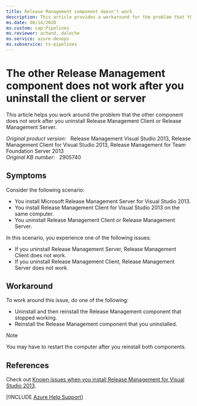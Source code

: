 ```yaml
---
title: Release Management component doesn't work
description: This article provides a workaround for the problem that the other component does not work after you uninstall Release Management Client or Release Management Server.
ms.date: 08/14/2020
ms.custom: sap:Pipelines
ms.reviewer: achand, daleche
ms.service: azure-devops
ms.subservice: ts-pipelines
---
```

# The other Release Management component does not work after you uninstall the client or server

This article helps you work around the problem that the other component does not work after you uninstall Release Management Client or Release Management Server.

_Original product version:_ &nbsp; Release Management Visual Studio 2013, Release Management Client for Visual Studio 2013, Release Management for Team Foundation Server 2013  
_Original KB number:_ &nbsp; 2905740

## Symptoms

Consider the following scenario:

- You install Microsoft Release Management Server for Visual Studio 2013.
- You install Release Management Client for Visual Studio 2013 on the same computer.
- You uninstall Release Management Client or Release Management Server.

In this scenario, you experience one of the following issues:

- If you uninstall Release Management Server, Release Management Client does not work.
- If you uninstall Release Management Client, Release Management Server does not work.

## Workaround

To work around this issue, do one of the following:

- Uninstall and then reinstall the Release Management component that stopped working.
- Reinstall the Release Management component that you uninstalled.

> [!NOTE]
> You may have to restart the computer after you reinstall both components.

## References

Check out [Known issues when you install Release Management for Visual Studio 2013](../../developer/visualstudio/installation/release-management-installation-issues.md).

[!INCLUDE [Azure Help Support](../../includes/azure-help-support.md)]
